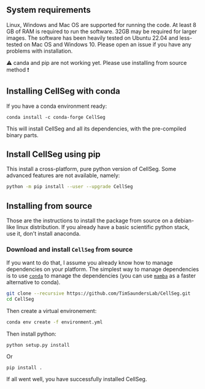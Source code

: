 ## System requirements
Linux, Windows and Mac OS are supported for running the code. At least 8 GB of RAM is required to run the software. 32GB may be required for larger images. The software has been heavily tested on Ubuntu 22.04 and less-tested on Mac OS and Windows 10. Please open an issue if you have any problems with installation. 

:warning: canda and pip are not working yet. Please use installing from source method :heavy_exclamation_mark:   
## Installing CellSeg with conda

If you have a conda environment ready:
```
conda install -c conda-forge CellSeg
```

This will install CellSeg and all its dependencies, with the pre-compiled binary parts.

## Install CellSeg using pip

This install a cross-platform, pure python version of CellSeg.
Some advanced features are not available, namely:

```sh
python -m pip install --user --upgrade CellSeg
```

## Installing from source

Those are the instructions to install the package from source on a
debian-like linux distribution. If you already have a basic
scientific python stack, use it, don't install anaconda.


### Download and install `CellSeg` from source

If you want to do that, I assume you already know how to manage
dependencies on your platform. The simplest way to manage dependencies is to use [`conda`](https://docs.conda.io/en/latest/miniconda.html) to manage the dependencies (you can use [`mamba`](https://github.com/mamba-org/mamba) as a faster alternative to conda).


```bash
git clone --recursive https://github.com/TimSaundersLab/CellSeg.git
cd CellSeg
```

Then create a virtual environement:

```bash
conda env create -f environment.yml
```

Then install python:
```
python setup.py install
```

Or

```
pip install .
```



If all went well, you have successfully installed CellSeg.

